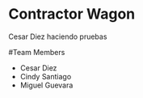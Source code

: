 # Contractor Wagon
Cesar Diez haciendo pruebas




#Team Members
- Cesar Diez
- Cindy Santiago
- Miguel Guevara

